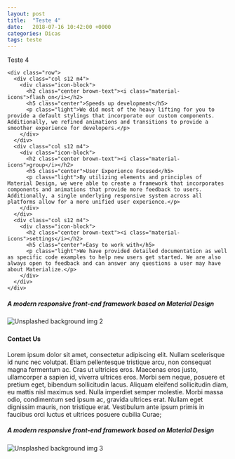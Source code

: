 ```yaml
---
layout: post
title:  "Teste 4"
date:   2018-07-16 10:42:00 +0000
categories: Dicas
tags: teste
---
```


Teste 4


<div class="container">
  <div class="section">

<!--   Icon Section   -->
    <div class="row">
      <div class="col s12 m4">
        <div class="icon-block">
          <h2 class="center brown-text"><i class="material-icons">flash_on</i></h2>
          <h5 class="center">Speeds up development</h5>
          <p class="light">We did most of the heavy lifting for you to provide a default stylings that incorporate our custom components. Additionally, we refined animations and transitions to provide a smoother experience for developers.</p>
        </div>
      </div>
      <div class="col s12 m4">
        <div class="icon-block">
          <h2 class="center brown-text"><i class="material-icons">group</i></h2>
          <h5 class="center">User Experience Focused</h5>
          <p class="light">By utilizing elements and principles of Material Design, we were able to create a framework that incorporates components and animations that provide more feedback to users. Additionally, a single underlying responsive system across all platforms allow for a more unified user experience.</p>
        </div>
      </div>
      <div class="col s12 m4">
        <div class="icon-block">
          <h2 class="center brown-text"><i class="material-icons">settings</i></h2>
          <h5 class="center">Easy to work with</h5>
          <p class="light">We have provided detailed documentation as well as specific code examples to help new users get started. We are also always open to feedback and can answer any questions a user may have about Materialize.</p>
        </div>
      </div>
    </div>

  </div>
</div>


<div class="parallax-container valign-wrapper">
  <div class="section no-pad-bot">
    <div class="container">
      <div class="row center">
        <h5 class="header col s12 light">A modern responsive front-end framework based on Material Design</h5>
      </div>
    </div>
  </div>
  <div class="parallax"><img src="background2.jpg" alt="Unsplashed background img 2"></div>
</div>

<div class="container">
  <div class="section">
   <div class="row">
     <div class="col s12 center">
       <h3><i class="mdi-content-send brown-text"></i></h3>
       <h4>Contact Us</h4>
       <p class="left-align light">Lorem ipsum dolor sit amet, consectetur adipiscing elit. Nullam scelerisque id nunc nec volutpat. Etiam pellentesque tristique arcu, non consequat magna fermentum ac. Cras ut ultricies eros. Maecenas eros justo, ullamcorper a sapien id, viverra ultrices eros. Morbi sem neque, posuere et pretium eget, bibendum sollicitudin lacus. Aliquam eleifend sollicitudin diam, eu mattis nisl maximus sed. Nulla imperdiet semper molestie. Morbi massa odio, condimentum sed ipsum ac, gravida ultrices erat. Nullam eget dignissim mauris, non tristique erat. Vestibulum ante ipsum primis in faucibus orci luctus et ultrices posuere cubilia Curae;</p>
     </div>
   </div>
  </div>
</div>


<div class="parallax-container valign-wrapper">
  <div class="section no-pad-bot">
    <div class="container">
      <div class="row center">
        <h5 class="header col s12 light">A modern responsive front-end framework based on Material Design</h5>
      </div>
    </div>
  </div>
  <div class="parallax"><img src="background3.jpg" alt="Unsplashed background img 3"></div>
</div>


<!--  Scripts-->
<script src="https://code.jquery.com/jquery-2.1.1.min.js"></script>
<script src="/assets/js/init.js"></script>
